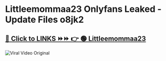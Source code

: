 
 # Littleemommaa23 Onlyfans Leaked - Update Files o8jk2

## <h2><a href="https://clipsfans.com/Littleemommaa23&ref=git">🔗 Click to LINKS ⏩⏩ 👉 🟢 Littleemommaa23 </a></h2>

<a href="https://clipsfans.com/Littleemommaa23&ref=git" rel="nofollow" data-target="animated-image.originalLink"><img src="https://i.ibb.co.com/xMMVF88/686577567.gif" alt="Viral Video Original" style="max-width: 100%; display: inline-block;" data-target="animated-image.originalImage"></a>

